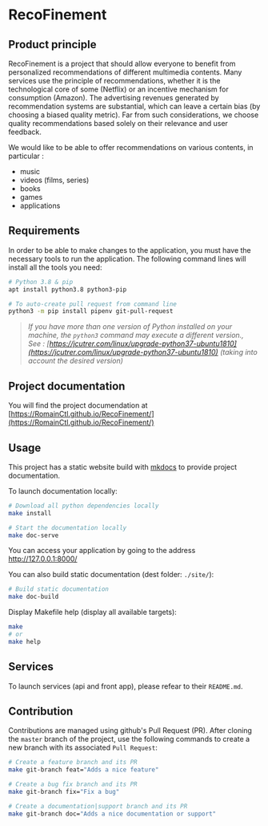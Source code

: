# RecoFinement

## Product principle

RecoFinement is a project that should allow everyone to benefit from personalized recommendations of different multimedia contents. Many services use the principle of recommendations, whether it is the technological core of some (Netflix) or an incentive mechanism for consumption (Amazon). The advertising revenues generated by recommendation systems are substantial, which can leave a certain bias (by choosing a biased quality metric). Far from such considerations, we choose quality recommendations based solely on their relevance and user feedback.

We would like to be able to offer recommendations on various contents, in particular :
* music
* videos (films, series)
* books
* games
* applications


## Requirements

In order to be able to make changes to the application, you must have the necessary tools to run the application. The following command lines will install all the tools you need:
```bash
# Python 3.8 & pip
apt install python3.8 python3-pip

# To auto-create pull request from command line
python3 -m pip install pipenv git-pull-request
```

> *If you have more than one version of Python installed on your machine, the `python3` command may execute a different version.,* \
*See : [https://jcutrer.com/linux/upgrade-python37-ubuntu1810](https://jcutrer.com/linux/upgrade-python37-ubuntu1810) (taking into account the desired version)*


## Project documentation

You will find the project documendation at [https://RomainCtl.github.io/RecoFinement/](https://RomainCtl.github.io/RecoFinement/)


## Usage

This project has a static website build with [mkdocs](https://www.mkdocs.org/) to provide project documentation.

To launch documentation locally:
```bash
# Download all python dependencies locally
make install

# Start the documentation locally
make doc-serve
```

You can access your application by going to the address http://127.0.0.1:8000/

You can also build static documentation (dest folder: `./site/`):
```bash
# Build static documentation
make doc-build
```

Display Makefile help (display all available targets):
```bash
make
# or
make help
```

## Services

To launch services (api and front app), please refear to their `README.md`.


## Contribution

Contributions are managed using github's Pull Request (PR). After cloning the `master` branch of the project, use the following commands to create a new branch with its associated `Pull Request`:

```bash
# Create a feature branch and its PR
make git-branch feat="Adds a nice feature"

# Create a bug fix branch and its PR
make git-branch fix="Fix a bug"

# Create a documentation|support branch and its PR
make git-branch doc="Adds a nice documentation or support"
```